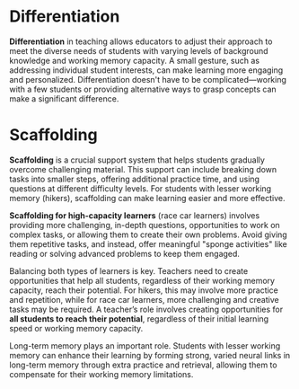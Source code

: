 # Differentiation
**Differentiation** in teaching allows educators to adjust their approach to meet the diverse needs of students with varying levels of background knowledge and working memory capacity. A small gesture, such as addressing individual student interests, can make learning more engaging and personalized. Differentiation doesn't have to be complicated—working with a few students or providing alternative ways to grasp concepts can make a significant difference.

# Scaffolding
**Scaffolding** is a crucial support system that helps students gradually overcome challenging material. This support can include breaking down tasks into smaller steps, offering additional practice time, and using questions at different difficulty levels. For students with lesser working memory (hikers), scaffolding can make learning easier and more effective.

**Scaffolding for high-capacity learners** (race car learners) involves providing more challenging, in-depth questions, opportunities to work on complex tasks, or allowing them to create their own problems. Avoid giving them repetitive tasks, and instead, offer meaningful "sponge activities" like reading or solving advanced problems to keep them engaged.

Balancing both types of learners is key. Teachers need to create opportunities that help all students, regardless of their working memory capacity, reach their potential. For hikers, this may involve more practice and repetition, while for race car learners, more challenging and creative tasks may be required. A teacher’s role involves creating opportunities for **all students to reach their potential**, regardless of their initial learning speed or working memory capacity.

Long-term memory plays an important role. Students with lesser working memory can enhance their learning by forming strong, varied neural links in long-term memory through extra practice and retrieval, allowing them to compensate for their working memory limitations.